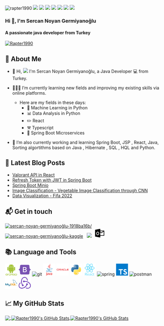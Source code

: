 <p align="left"> 
    <img src="https://komarev.com/ghpvc/?username=rapter1990" alt="rapter1990" /> 
    <img src="https://img.shields.io/github/followers/Rapter1990?style=social" />
    <img src="https://img.shields.io/github/stars/Rapter1990/Rapter1990?style=social" />
    <img src="https://img.shields.io/github/watchers/Rapter1990/Rapter1990?style=social" />
    <img src="https://img.shields.io/github/size/Rapter1990/Rapter1990/README.md" />
    <img src="https://img.shields.io/github/last-commit/Rapter1990/Rapter1990" />
    <img src="https://img.shields.io/github/contributors/Rapter1990/Rapter1990" />   
    <img src="https://badge.fury.io/gh/Rapter1990%2FRapter1990.svg" />  
    
</p>

<h3 align="left">Hi 👋, I'm Sercan Noyan Germiyanoğlu</h1>
<h4 align="left">A passionate java developer from Turkey</h3>

<p align="left"> 
    <a href="https://github.com/ryo-ma/github-profile-trophy">
        <img src="https://github-profile-trophy.vercel.app/?username=Rapter1990&theme=onedark" alt="Rapter1990" />
    </a>
</p>

## 📖 About Me

- 🌝 Hi, <img src="https://github.com/TheDudeThatCode/TheDudeThatCode/blob/master/Assets/Hi.gif" width="30px"> I'm Sercan Noyan Germiyanoğlu, a Java Developer 💻 from Turkey.

- 👨🏽‍💻 I’m currently learning new fields and improving my existing skills via online platforms.
    - Here are my fields in these days:
        - 🤖 Machine Learning in Python
        - 📊 Data Analysis in Python
        - ✏️ React
        - ⚒️ Typescript
        - 🔧 Spring Boot Microservices
- 🌱 I’m also currently working and learning Spring Boot, JSP , React, Java, Sorting algortithms based on Java , Hibernate , SQL , HQL and Python.


## 📕 Latest Blog Posts

<!-- BLOG-POST-LIST:START -->
- [Valorant API in React](https://github.com/Rapter1990/ValorantApiReactProject)
- [Refresh Token with JWT in Spring Boot](https://github.com/Rapter1990/SpringBootRefreshTokenJWT)
- [Spring Boot Minio](https://github.com/Rapter1990/SpringBootMinio)
- [Image Classification - Vegetable Image Classification through CNN](https://github.com/Rapter1990/Image-Classification-Examples/tree/master/Vegatable%20Classification)
- [Data Visualization - Fifa 2022](https://github.com/Rapter1990/Data-Visualization-Examples/tree/master/Fifa%202022)
<!-- BLOG-POST-LIST:END -->


## 📬 Get in touch

<p align="left">
  <a href="https://www.linkedin.com/in/sercan-noyan-germiyano%C4%9Flu-1918ba16b/"><img src="https://cdn.jsdelivr.net/npm/simple-icons@3.0.1/icons/linkedin.svg" alt="sercan-noyan-germiyanoğlu-1918ba16b/" height="30" width="30"></a>&nbsp;&nbsp;
  <a href="https://www.kaggle.com/flagnoyan/"><img src="https://cdn.jsdelivr.net/npm/simple-icons@3.0.1/icons/kaggle.svg" alt="sercan-noyan-germiyanoğlu-kaggle" height="30" width="30"></a>&nbsp;&nbsp;
  <a href="mailto:sngermiyanoglu@gmail.com"><img height="30" src="https://cdn.jsdelivr.net/npm/simple-icons@3.4.0/icons/gmail.svg"></a>&nbsp;&nbsp;
  <a href="mailto:sngermiyanoglu@hotmail.com"><img height="30" src="https://github.com/Rapter1990/Rapter1990/blob/master/outlook.svg"></a>&nbsp;&nbsp;
</p>

## 📚 Language and Tools
<p align="left">
  <img src="https://github.com/devicons/devicon/blob/master/icons/android/android-plain-wordmark.svg" alt="android" width="40" height="40"/> 
  <img src="https://github.com/devicons/devicon/blob/master/icons/bootstrap/bootstrap-plain.svg" alt="bootstrap" width="40" height="40"/> 
  <img src="https://www.vectorlogo.zone/logos/git-scm/git-scm-icon.svg" alt="git" width="40" height="40"/> 
  <img src="https://github.com/devicons/devicon/blob/master/icons/java/java-original-wordmark.svg" alt="java" width="40" height="40"/> 
  <img src="https://github.com/devicons/devicon/blob/master/icons/oracle/oracle-original.svg" alt="oracle" width="40" height="40"/> 
  <img src="https://github.com/devicons/devicon/blob/master/icons/python/python-original.svg" alt="python" width="40" height="40"/> 
  <img src="https://github.com/devicons/devicon/blob/master/icons/react/react-original-wordmark.svg" alt="react" width="40" height="40"/> 
  <img src="https://www.vectorlogo.zone/logos/springio/springio-icon.svg" alt="spring" width="40" height="40"/> 
  <img src="https://github.com/devicons/devicon/blob/master/icons/typescript/typescript-original.svg" alt="typescript" width="40" height="40"/>
  <img src="https://www.vectorlogo.zone/logos/getpostman/getpostman-icon.svg" alt="postman" width="40" height="40"/>
  <img src="https://raw.githubusercontent.com/devicons/devicon/master/icons/mysql/mysql-original-wordmark.svg" alt="mysql" width="40" height="40"/>
  <img src="https://raw.githubusercontent.com/devicons/devicon/master/icons/redux/redux-original.svg" alt="mysql" width="40" height="40"/>
</p>

## &#x1f4c8; My GitHub Stats

<a href="https://github.com/Rapter1990">
  <img align="center" src="https://github-readme-stats.vercel.app/api/top-langs/?username=Rapter1990&title_color=ffffff&text_color=c9cacc&icon_color=2bbc8a&bg_color=1d1f21" />
</a>

<a href="https://github.com/Rapter1990">
  <img align="center" src="https://github-readme-stats.vercel.app/api?username=Rapter1990&show_icons=true&line_height=27&count_private=true&title_color=ffffff&text_color=c9cacc&icon_color=2bbc8a&bg_color=1d1f21" alt="Rapter1990's GitHub Stats" />
</a>


<a href="https://github.com/Rapter1990">
  <img align="center" src="https://github-readme-streak-stats.herokuapp.com/?user=Rapter1990&theme=dark" alt="Rapter1990's GitHub Stats" />
</a>
